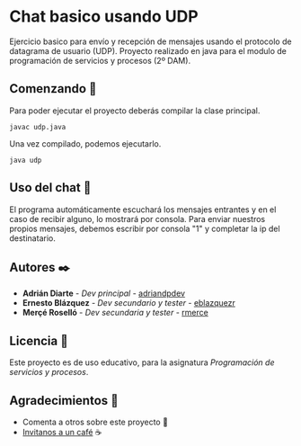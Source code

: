 # Chat basico usando UDP

Ejercicio basico para envío y recepción de mensajes usando el protocolo de datagrama de usuario (UDP). 
Proyecto realizado en java para el modulo de programación de servicios y procesos (2º DAM).

## Comenzando 🚀

Para poder ejecutar el proyecto deberás compilar la clase principal.

```
javac udp.java
```

Una vez compilado, podemos ejecutarlo.

```
java udp
```

## Uso del chat 🔧

El programa automáticamente escuchará los mensajes entrantes y en el caso de recibir alguno, lo mostrará por consola. 
Para enviar nuestros propios mensajes, debemos escribir por consola "1" y completar la ip del destinatario.

## Autores ✒️

* **Adrián Diarte** - *Dev principal* - [adriandpdev](https://github.com/adriandpdev)
* **Ernesto Blázquez** - *Dev secundario y tester* - [eblazquezr](https://github.com/eblazquezr)
* **Merçé Roselló** - *Dev secundaria y tester* - [rmerce](https://github.com/rmerce)

## Licencia 📄

Este proyecto es de uso educativo, para la asignatura _Programación de servicios y procesos_.

## Agradecimientos 🎁

* Comenta a otros sobre este proyecto 📢
* [Invitanos a un café](https://paypal.me/enlacesfutbol/1) ☕  
 
